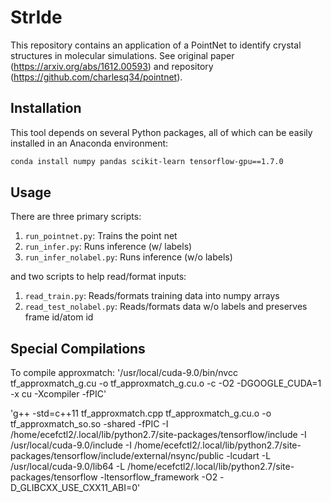 # StrIde

This repository contains an application of a PointNet to identify crystal structures in molecular simulations. See original paper (https://arxiv.org/abs/1612.00593) and repository (https://github.com/charlesq34/pointnet).

## Installation

This tool depends on several Python packages, all of which can be easily installed in an Anaconda environment:
```bash
conda install numpy pandas scikit-learn tensorflow-gpu==1.7.0
```

## Usage

There are three primary scripts:

1. `run_pointnet.py`: Trains the point net
2. `run_infer.py`: Runs inference (w/ labels)
3. `run_infer_nolabel.py`: Runs inference (w/o labels)

and two scripts to help read/format inputs:

1. `read_train.py`: Reads/formats training data into numpy arrays
2. `read_test_nolabel.py`: Reads/formats data w/o labels and preserves frame id/atom id


## Special Compilations
To compile approxmatch:
'/usr/local/cuda-9.0/bin/nvcc tf_approxmatch_g.cu -o tf_approxmatch_g.cu.o -c -O2 -DGOOGLE_CUDA=1 -x cu -Xcompiler -fPIC'

'g++ -std=c++11 tf_approxmatch.cpp tf_approxmatch_g.cu.o -o tf_approxmatch_so.so -shared -fPIC -I /home/ecefctl2/.local/lib/python2.7/site-packages/tensorflow/include -I /usr/local/cuda-9.0/include -I /home/ecefctl2/.local/lib/python2.7/site-packages/tensorflow/include/external/nsync/public -lcudart -L /usr/local/cuda-9.0/lib64 -L /home/ecefctl2/.local/lib/python2.7/site-packages/tensorflow  -ltensorflow_framework -O2 -D_GLIBCXX_USE_CXX11_ABI=0'
